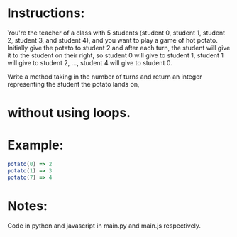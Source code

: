 # Instructions:

You're the teacher of a class with 5 students (student 0, student 1, student 2, student 3, and student 4), and you want to play a game of hot potato. Initially give the potato to student 2 and after each turn, the student will give it to the student on their right, so student 0 will give to student 1, student 1 will give to student 2, ..., student 4 will give to student 0. 

Write a method taking in the number of turns and return an integer representing the student the potato lands on, 
# without using loops.

# Example:

```js
potato(0) => 2
potato(1) => 3
potato(7) => 4
```

# Notes:
Code in python and javascript in main.py and main.js respectively.
